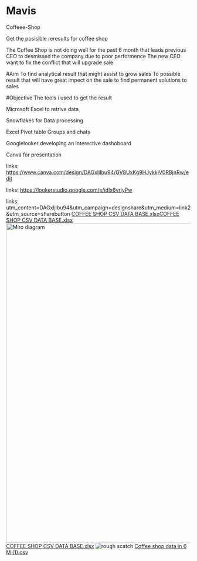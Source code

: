 # Mavis

Coffeee-Shop

Get the posisible reresults for coffee shop

The Coffee Shop is not doing well for the past 6 month that leads previous CEO to desmissed the company due to poor performence 
The new CEO want to fix the conflict that will upgrade sale 

#Aim
To find analytical result that might assist to grow sales
To possible result that will have great impect on the sale
to find permanent solutions to sales 

#Objective
The tools i used to get the result

Microsoft Excel to retrive data

Snowflakes for Data processing

Excel Pivot table Groups and chats

Googlelooker developing an interective dashoboard

Canva for presentation


links: https://www.canva.com/design/DAGxljIbu94/GV8UxKg9HJykkjV0RBjnRw/edit

links: https://lookerstudio.google.com/s/idIx6vriyPw

links: utm_content=DAGxljIbu94&utm_campaign=designshare&utm_medium=link2&utm_source=sharebutton
[COFFEE SHOP CSV DATA BASE.xlsx](https://github.com/user-attachments/files/22068196/COFFEE.SHOP.CSV.DATA.BASE.xlsx)[COFFEE SHOP CSV DATA BASE.xlsx](https://github.com/user-attachments/files/22068379/COFFEE.SHOP.CSV.DATA.BASE.xlsx)
<img width="1848" height="870" alt="Miro diagram" src="https://github.com/user-attachments/assets/1b11db71-6eba-4cb9-8910-0d94be036331" />
[COFFEE SHOP CSV DATA BASE.xlsx](https://github.com/user-attachments/files/22068367/COFFEE.SHOP.CSV.DATA.BASE.xlsx)
![rough scatch](https://github.com/user-attachments/assets/76d58e93-747c-4882-b58a-0c8502505d03)
[Coffee shop data in 6 M (1).csv](https://github.com/user-attachments/files/22068388/Coffee.shop.data.in.6.M.1.csv)
